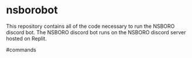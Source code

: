 # nsborobot
This repository contains all of the code necessary to run the NSBORO discord bot. The NSBORO discord bot runs on the NSBORO discord server hosted on Replit.

#commands



